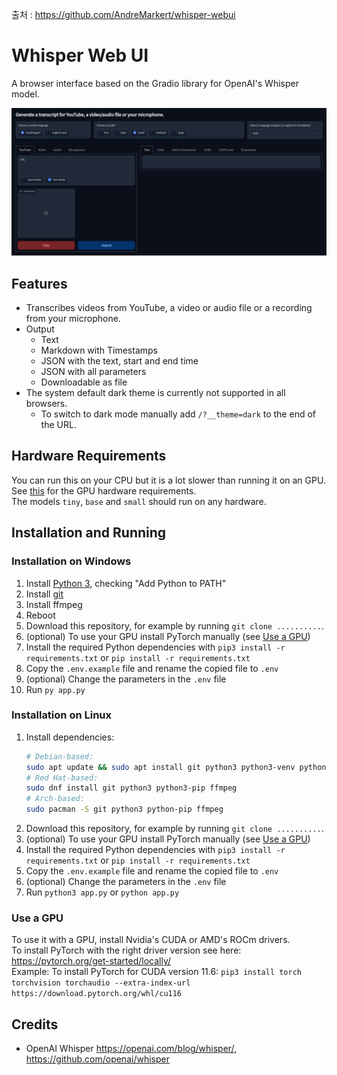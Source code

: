 출처 : https://github.com/AndreMarkert/whisper-webui

# Whisper Web UI

A browser interface based on the Gradio library for OpenAI's Whisper model.

![](Screenshot.png)

## Features

- Transcribes videos from YouTube, a video or audio file or a recording from your microphone.
- Output
  - Text
  - Markdown with Timestamps
  - JSON with the text, start and end time
  - JSON with all parameters
  - Downloadable as file
- The system default dark theme is currently not supported in all browsers.
  - To switch to dark mode manually add `/?__theme=dark` to the end of the URL.

## Hardware Requirements

You can run this on your CPU but it is a lot slower than running it on an GPU.  
See [this](https://github.com/openai/whisper#available-models-and-languages) for the GPU hardware requirements.  
The models `tiny`, `base` and `small` should run on any hardware.

## Installation and Running

### Installation on Windows

1. Install [Python 3](https://www.python.org/downloads/windows/), checking "Add Python to PATH"
2. Install [git](https://git-scm.com/download/win)
3. Install ffmpeg
4. Reboot
5. Download this repository, for example by running `git clone ..........`.
6. (optional) To use your GPU install PyTorch manually (see [Use a GPU]())
7. Install the required Python dependencies with `pip3 install -r requirements.txt` or `pip install -r requirements.txt`
8. Copy the `.env.example` file and rename the copied file to `.env`
9. (optional) Change the parameters in the `.env` file
10. Run `py app.py`

### Installation on Linux

1. Install dependencies:
   ```bash
   # Debian-based:
   sudo apt update && sudo apt install git python3 python3-venv python3-pip ffmpeg
   # Red Hat-based:
   sudo dnf install git python3 python3-pip ffmpeg
   # Arch-based:
   sudo pacman -S git python3 python-pip ffmpeg
   ```
2. Download this repository, for example by running `git clone ..........`.
3. (optional) To use your GPU install PyTorch manually (see [Use a GPU]())
4. Install the required Python dependencies with `pip3 install -r requirements.txt` or `pip install -r requirements.txt`
5. Copy the `.env.example` file and rename the copied file to `.env`
6. (optional) Change the parameters in the `.env` file
7. Run `python3 app.py` or `python app.py`

### Use a GPU

To use it with a GPU, install Nvidia's CUDA or AMD's ROCm drivers.  
To install PyTorch with the right driver version see here: https://pytorch.org/get-started/locally/  
Example: To install PyTorch for CUDA version 11.6: `pip3 install torch torchvision torchaudio --extra-index-url https://download.pytorch.org/whl/cu116`

## Credits

- OpenAI Whisper https://openai.com/blog/whisper/, https://github.com/openai/whisper
